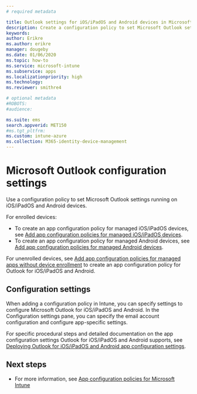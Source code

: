 ```yaml
---
# required metadata

title: Outlook settings for iOS/iPadOS and Android devices in Microsoft Intune
description: Create a configuration policy to set Microsoft Outlook settings running on iOS/iPadOS and Android devices.
keywords:
author: Erikre
ms.author: erikre
manager: dougeby
ms.date: 01/06/2020
ms.topic: how-to
ms.service: microsoft-intune
ms.subservice: apps
ms.localizationpriority: high
ms.technology:
ms.reviewer: smithre4

# optional metadata
#ROBOTS:
#audience:

ms.suite: ems
search.appverid: MET150
#ms.tgt_pltfrm:
ms.custom: intune-azure
ms.collection: M365-identity-device-management
---
```


# Microsoft Outlook configuration settings 

Use a configuration policy to set Microsoft Outlook settings running on iOS/iPadOS and Android devices. 

For enrolled devices:
- To create an app configuration policy for managed iOS/iPadOS devices, see [Add app configuration policies for managed iOS/iPadOS devices](app-configuration-policies-use-ios.md). 
- To create an app configuration policy for managed Android devices, see [Add app configuration policies for managed Android devices](app-configuration-policies-use-android.md). 

For unenrolled devices, see [Add app configuration policies for managed apps without device enrollment](app-configuration-policies-managed-app.md) to create an app configuration policy for Outlook for iOS/iPadOS and Android.

## Configuration settings

When adding a configuration policy in Intune, you can specify settings to configure Microsoft Outlook for iOS/iPadOS and Android. In the Configuration settings pane, you can specify the email account configuration and configure app-specific settings.

For specific procedural steps and detailed documentation on the app configuration settings Outlook for iOS/iPadOS and Android supports, see [Deploying Outlook for iOS/iPadOS and Android app configuration settings](https://docs.microsoft.com/exchange/clients-and-mobile-in-exchange-online/outlook-for-ios-and-android/outlook-for-ios-and-android-configuration-with-microsoft-intune).

## Next steps

- For more information, see [App configuration policies for Microsoft Intune](app-configuration-policies-overview.md)
